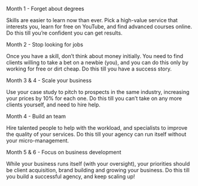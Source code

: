 Month 1 - Forget about degrees

Skills are easier to learn now than ever. Pick a high-value service that interests you, learn for free on YouTube, and find advanced courses online. Do this till you’re confident you can get results.


Month 2 - Stop looking for jobs

Once you have a skill, don’t think about money initially. You need to find clients willing to take a bet on a newbie (you), and you can do this only by working for free or dirt cheap. Do this till you have a success story.


Month 3 & 4 - Scale your business

Use your case study to pitch to prospects in the same industry, increasing your prices by 10% for each one. Do this till you can’t take on any more clients yourself, and need to hire help.


Month 4 - Build an team

Hire talented people to help with the workload, and specialists to improve the quality of your services. Do this till your agency can run itself without your micro-management.


Month 5 & 6 - Focus on business development

While your business runs itself (with your oversight), your priorities should be client acquisition, brand building and growing your business. Do this till you build a successful agency, and keep scaling up!